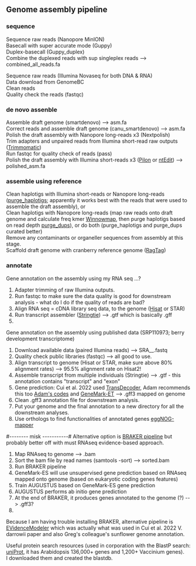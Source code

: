 ## Genome assembly pipeline 

### sequence ###
Sequence raw reads (Nanopore MinION) \
Basecall with super accurate mode (Guppy) \
Duplex-basecall (Guppy_duplex) \
Combine the duplexed reads with sup singleplex reads --> combined_all_reads.fa

Sequence raw reads (Illumina Novaseq for both DNA & RNA) \
Data download from GenomeBC \
Clean reads \
Quality check the reads (fastqc)

### de novo assenble ###
Assemble draft genome (smartdenovo) --> asm.fa \
Correct reads and assemble draft genome (canu_smartdenovo) --> asm.fa \
Polish the draft assembly with Nanopore long-reads x3 (Nextpolish) \
Trim adapters and unpaired reads from Illumina short-read raw outputs ([Trimmomatic](https://github.com/usadellab/Trimmomatic)) \
Run fastqc for quality check of reads (pass) \
Polish the draft assembly with Illumina short-reads x3 ([Pilon](https://github.com/broadinstitute/pilon/wiki) or [ntEdit](https://github.com/bcgsc/ntEdit)) --> polished_asm.fa

### assemble using reference ###
Clean haplotigs with Illumina short-reads or Nanopore long-reads ([purge_haplotigs](https://bitbucket.org/mroachawri/purge_haplotigs/src/master/); apparently it works best with the reads that were used to assemble the draft assembly), or \
Clean haplotigs with Nanopore long-reads (map raw reads onto draft genome and calculate freq kmer [Winnowmap](https://github.com/marbl/Winnowmap), then purge haplotigs based on read depth [purge_dups](https://github.com/dfguan/purge_dups)), or do both (purge_haplotigs and purge_dups curated better) \
Remove any contaminants or organeller sequences from assembly at this stage. \
Scaffold draft genome with cranberry reference genome ([RagTag](https://github.com/malonge/RagTag/wiki))

### annotate ###
Gene annotation on the assembly using my RNA seq ...?
1. Adapter trimming of raw Illumina outputs. 
2. Run fastqc to make sure the data quality is good for downstream analysis - what do I do if the quality of reads are bad? 
3. Align RNA seq = cDNA library seq data, to the genome ([Hisat](http://daehwankimlab.github.io/hisat2/manual/) or STAR)
4. Run transcript assembler ([Stringtie](https://ccb.jhu.edu/software/stringtie/index.shtml?t=manual)) --> .gtf which is basically .gff
5. 

Gene annotation on the assembly using published data (SRP110973; berry development transcriptome)
1. Download available data (paired Illumina reads) --> SRA__.fastq 
2. Quality check public libraries (fastqc) --> all good to use. 
3. Align transcript to genome (Hisat or STAR, make sure above 80% alignment rates) --> 95.5% alignment rate on Hisat2! 
4. Assemble transcript from multiple individuals (Stringtie) --> .gtf - this annotation contains "transcript" and "exon" 
5. Gene prediction: Cui et al. 2022 used [TransDecoder](https://github.com/TransDecoder/TransDecoder), Adam recommends this too [Adam's codes](https://github.com/harvardinformatics/GenomeAnnotation/tree/reorg/paper/slurm_scripts/TransDecoder) and [GeneMark-ET](http://exon.gatech.edu/GeneMark/gmes_instructions.html) --> .gff3 mapped on genome
6. Clean .gff3 annotation file for downstream analysis. 
7. Put your genome and the final annotation to a new directory for all the downstream analyses. 
8. Use orthologs to find functionalities of annotated genes [eggNOG-mapper](https://github.com/eggnogdb/eggnog-mapper/tree/2.1.9)






#-------- misk -----------#
Alternative option is [BRAKER pipeline](https://github.com/Gaius-Augustus/BRAKER) but probably better off with must RNAseq evidence-based approach.
1. Map RNAseq to genome --> .bam
2. Sort the bam file by read names (samtools -sort) --> sorted.bam
3. Run BRAKER pipeline
  1. GeneMark-ES will use unsupervised gene prediction based on RNAseq mapped onto genome (based on eukaryotic coding genes features)
  2. Train AUGUSTUS based on GeneMark-ES gene prediction
  3. AUGUSTUS performs ab initio gene prediction
4. At the end of BRAKER, it produces genes annotated to the genome (?) --> .gff3?
5. 

Because I am having trouble installing BRAKER, alternative pipeline is [EVidenceModeler](https://github.com/EVidenceModeler/EVidenceModeler/wiki) which was actually what was used in Cui et al. 2022 V. darrowii paper and also Greg's colleague's sunflower genome annotation. 


Useful protein search resources (used in corporation with the BlastP search: [uniProt](https://www.uniprot.org/uniprotkb?facets=model_organism%3A3702&query=arabidopsis), it has Arabidopsis 136,000+ genes and 1,200+ Vaccinium genes). \
I downloaded them and created the blastdb. 

